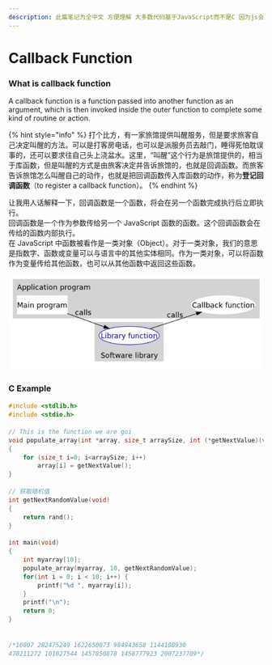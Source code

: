 ```yaml
---
description: 此篇笔记为全中文 方便理解 大多数代码基于JavaScript而不是C 因为js会大量使用回调函数 利于应用
---
```


# Callback Function

### What is callback function

A callback function is a function passed into another function as an argument, which is then invoked inside the outer function to complete some kind of routine or action.

{% hint style="info" %}
打个比方，有一家旅馆提供叫醒服务，但是要求旅客自己决定叫醒的方法。可以是打客房电话，也可以是派服务员去敲门，睡得死怕耽误事的，还可以要求往自己头上浇盆水。这里，“叫醒”这个行为是旅馆提供的，相当于库函数，但是叫醒的方式是由旅客决定并告诉旅馆的，也就是回调函数。而旅客告诉旅馆怎么叫醒自己的动作，也就是把回调函数传入库函数的动作，称为**登记回调函数**（to register a callback function）。
{% endhint %}

让我用人话解释一下，回调函数是一个函数，将会在另一个函数完成执行后立即执行。  
回调函数是一个作为参数传给另一个 JavaScript 函数的函数。这个回调函数会在传给的函数内部执行。  
在 JavaScript 中函数被看作是一类对象（Object）。对于一类对象，我们的意思是指数字、函数或变量可以与语言中的其他实体相同。作为一类对象，可以将函数作为变量传给其他函数，也可以从其他函数中返回这些函数。

![Architecture of callback function](../../.gitbook/assets/image%20%281%29.png)

### C Example

```c
#include <stdlib.h>  
#include <stdio.h>
 
// This is the function we are goi
void populate_array(int *array, size_t arraySize, int (*getNextValue)(void))
{
    for (size_t i=0; i<arraySize; i++)
        array[i] = getNextValue();
}
 
// 获取随机值
int getNextRandomValue(void)
{
    return rand();
}
 
int main(void)
{
    int myarray[10];
    populate_array(myarray, 10, getNextRandomValue);
    for(int i = 0; i < 10; i++) {
        printf("%d ", myarray[i]);
    }
    printf("\n");
    return 0;
}


/*16807 282475249 1622650073 984943658 1144108930
470211272 101027544 1457850878 1458777923 2007237709*/

```

